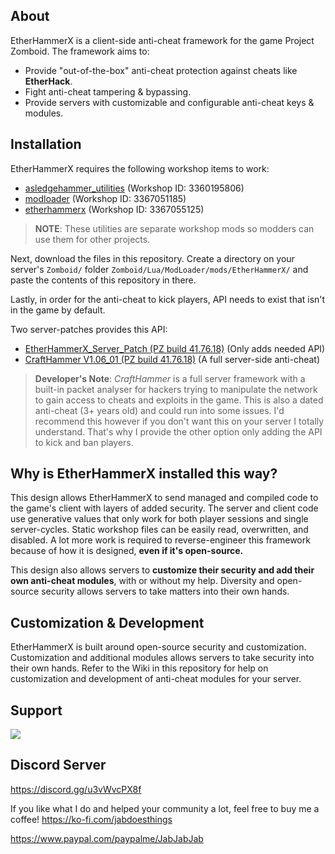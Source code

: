 ## About
EtherHammerX is a client-side anti-cheat framework for the game Project Zomboid. The framework aims to:
- Provide "out-of-the-box" anti-cheat protection against cheats like **EtherHack**.
- Fight anti-cheat tampering & bypassing.
- Provide servers with customizable and configurable anti-cheat keys & modules.

## Installation
EtherHammerX requires the following workshop items to work:
- [asledgehammer_utilities](https://steamcommunity.com/sharedfiles/filedetails/?id=3360195806) (Workshop ID: 3360195806)
- [modloader](https://steamcommunity.com/sharedfiles/filedetails/?id=3367051185) (Workshop ID: 3367051185)
- [etherhammerx](https://steamcommunity.com/sharedfiles/filedetails/?id=3367055125) (Workshop ID: 3367055125)

> **NOTE**: These utilities are separate workshop mods so modders can use them for other projects.

Next, download the files in this repository. Create a directory on your server's  `Zomboid/` folder `Zomboid/Lua/ModLoader/mods/EtherHammerX/` and paste the contents of this repository in there.

Lastly, in order for the anti-cheat to kick players, API needs to exist that isn't in the game by default.

Two server-patches provides this API:
- [EtherHammerX_Server_Patch (PZ build 41.76.18)](https://cdn.discordapp.com/attachments/1173450487853494423/1358319904809549915/EtherHammerX_Server_Patch_41.78.16.zip?ex=67f3697d&is=67f217fd&hm=19a5f40c6ec2b14e16c9df0ec503ae3b2101a31474b3951ec0e0d03db499a783&) (Only adds needed API)
- [CraftHammer V1.06_01 (PZ build 41.76.18)](https://cdn.discordapp.com/attachments/1173450487853494423/1173469990754717707/craftboid_41.78.16_v1.06_01.zip?ex=67f34b97&is=67f1fa17&hm=9df6398e0106cb8b26d23fe396624116407c6762d189057ad7dcc442963108de&) (A full server-side anti-cheat)

> **Developer's Note**: *CraftHammer* is a full server framework with a built-in packet analyser for hackers trying to manipulate the network to gain access to cheats and exploits in the game. This is also a dated anti-cheat (3+ years old) and could run into some issues. I'd recommend this however if you don't want this on your server I totally understand. That's why I provide the other option only adding the API to kick and ban players.

## Why is EtherHammerX installed this way?
This design allows EtherHammerX to send managed and compiled code to the game's client with layers of added security. The server and client code use generative values that only work for both player sessions and single server-cycles. Static workshop files can be easily read, overwritten, and disabled. A lot more work is required to reverse-engineer this framework because of how it is designed, **even if it's open-source.** 

This design also allows servers to **customize their security and add their own anti-cheat modules**, with or without my help. Diversity and open-source security allows servers to take matters into their own hands.

## Customization & Development
EtherHammerX is built around open-source security and customization. Customization and additional modules allows servers to take security into their own hands. Refer to the Wiki in this repository for help on customization and development of anti-cheat modules for your server.

## Support

![](https://i.imgur.com/ZLnfTK4.png)

## Discord Server

<https://discord.gg/u3vWvcPX8f>

If you like what I do and helped your community a lot, feel free to buy me a coffee!
<https://ko-fi.com/jabdoesthings>

<https://www.paypal.com/paypalme/JabJabJab>
